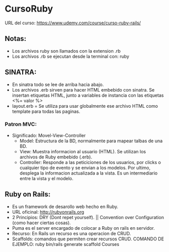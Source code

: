 # CursoRuby

URL del curso: https://www.udemy.com/course/curso-ruby-rails/

## Notas:

- Los archivos ruby son llamados con la extension .rb
- Los archivos .rb se ejecutan desde la terminal con: ruby <nombre del archivo con al extension>

## SINATRA:
- En sinatra todo se lee de arriba hacia abajo.
- Los archivos .erb sirven para hacer HTML embebido con sinatra. Se insertan etiquetas HTML, junto a variables de instancia con las etiquetas <%= valor %>
- layout.erb = Se utiliza para usar globalmente ese archivo HTML como template para todas las paginas.

### Patron MVC:
- Significado: Movel-View-Controller
    * Model: Estructura de la BD, normalmente para mapear talbas de una BD.
    * View: Muestra informacion al usuario (HTML). Se utilizan los archivos de Ruby embebido (.erb).
    * Controller: Responde a las peticiciones de los usuarios, por clicks o cualquier tipo de evento y se envian a los modelos. Por ultimo, desplega la informacion actualizada a la vista. Es un intermediario entre la vista y el modelo.

## Ruby on Rails:
- Es un framework de desarollo web hecho en Ruby.
- URL oficinal: http://rubyonrails.org
- 2 Principios: DRY (Dont repet yourself). || Convention over Configuration (como hacer ciertas cosas).
- Puma es el server encargado de colocar a Ruby on rails en servidor.
- Recurso: En Rails un recurso es una operacion de CRUD.
- Scaffolds: comandos que permiten crear recursos CRUD. COMANDO DE EJEMPLO: ruby bin/rails generate scaffold Courses